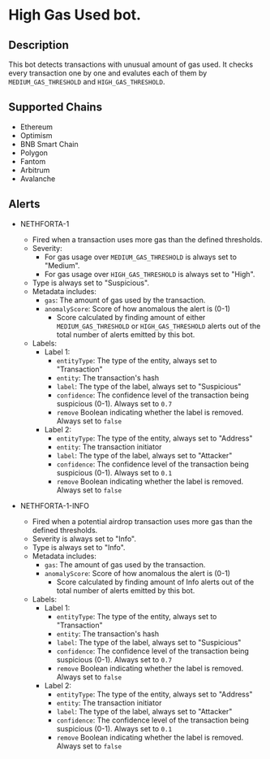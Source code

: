 # High Gas Used bot.

## Description

This bot detects transactions with unusual amount of gas used. It checks every transaction one by one and evalutes each of them by `MEDIUM_GAS_THRESHOLD` and `HIGH_GAS_THRESHOLD`.

## Supported Chains

- Ethereum
- Optimism
- BNB Smart Chain
- Polygon
- Fantom
- Arbitrum
- Avalanche

## Alerts

- NETHFORTA-1

  - Fired when a transaction uses more gas than the defined thresholds.
  - Severity:
    - For gas usage over `MEDIUM_GAS_THRESHOLD` is always set to "Medium".
    - For gas usage over `HIGH_GAS_THRESHOLD` is always set to "High".
  - Type is always set to "Suspicious".
  - Metadata includes:
    - `gas`: The amount of gas used by the transaction.
    - `anomalyScore`: Score of how anomalous the alert is (0-1)
      - Score calculated by finding amount of either `MEDIUM_GAS_THRESHOLD` or `HIGH_GAS_THRESHOLD` alerts out of the total number of alerts emitted by this bot.
  - Labels:
    - Label 1:
      - `entityType`: The type of the entity, always set to "Transaction"
      - `entity`: The transaction's hash
      - `label`: The type of the label, always set to "Suspicious"
      - `confidence`: The confidence level of the transaction being suspicious (0-1). Always set to `0.7`
      - `remove` Boolean indicating whether the label is removed. Always set to `false`
    - Label 2:
      - `entityType`: The type of the entity, always set to "Address"
      - `entity`: The transaction initiator
      - `label`: The type of the label, always set to "Attacker"
      - `confidence`: The confidence level of the transaction being suspicious (0-1). Always set to `0.1`
      - `remove` Boolean indicating whether the label is removed. Always set to `false`

- NETHFORTA-1-INFO
  - Fired when a potential airdrop transaction uses more gas than the defined thresholds.
  - Severity is always set to "Info".
  - Type is always set to "Info".
  - Metadata includes:
    - `gas`: The amount of gas used by the transaction.
    - `anomalyScore`: Score of how anomalous the alert is (0-1)
      - Score calculated by finding amount of Info alerts out of the total number of alerts emitted by this bot.
  - Labels:
    - Label 1:
      - `entityType`: The type of the entity, always set to "Transaction"
      - `entity`: The transaction's hash
      - `label`: The type of the label, always set to "Suspicious"
      - `confidence`: The confidence level of the transaction being suspicious (0-1). Always set to `0.7`
      - `remove` Boolean indicating whether the label is removed. Always set to `false`
    - Label 2:
      - `entityType`: The type of the entity, always set to "Address"
      - `entity`: The transaction initiator
      - `label`: The type of the label, always set to "Attacker"
      - `confidence`: The confidence level of the transaction being suspicious (0-1). Always set to `0.1`
      - `remove` Boolean indicating whether the label is removed. Always set to `false`
